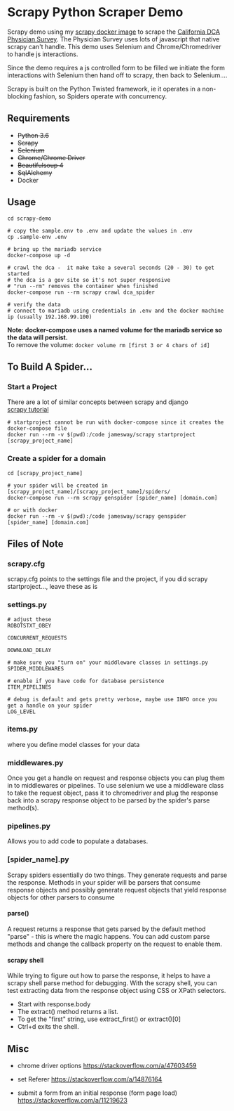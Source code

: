 # Scrapy Python Scraper Demo
Scrapy demo using my [scrapy docker image](https://hub.docker.com/r/jamesway/scrapy/) to scrape the [California DCA Physician Survey](https://search.dca.ca.gov/physicianSurvey).
The Physician Survey uses lots of javascript that native scrapy can't handle. This demo uses Selenium and Chrome/Chromedriver to handle js interactions.

Since the demo requires a js controlled form to be filled we initiate the form interactions with Selenium then hand off to scrapy, then back to Selenium....

Scrapy is built on the Python Twisted framework, ie it operates in a non-blocking fashion, so Spiders operate with concurrency.


## Requirements
- ~~Python 3.6~~
- ~~Scrapy~~
- ~~Selenium~~
- ~~Chrome/Chrome Driver~~
- ~~Beautifulsoup 4~~
- ~~SqlAlchemy~~
- Docker

## Usage
```
cd scrapy-demo

# copy the sample.env to .env and update the values in .env
cp .sample-env .env

# bring up the mariadb service
docker-compose up -d

# crawl the dca -  it make take a several seconds (20 - 30) to get started
# the dca is a gov site so it's not super responsive
# "run --rm" removes the container when finished
docker-compose run --rm scrapy crawl dca_spider

# verify the data
# connect to mariadb using credentials in .env and the docker machine ip (usually 192.168.99.100)
```

**Note: docker-compose uses a named volume for the mariadb service so the data will persist.**  
To remove the volume: ```docker volume rm [first 3 or 4 chars of id]```

## To Build A Spider...

### Start a Project
There are a lot of similar concepts between scrapy and django  
[scrapy tutorial](https://docs.scrapy.org/en/latest/intro/tutorial.html)  

```
# startproject cannot be run with docker-compose since it creates the docker-compose file
docker run --rm -v $(pwd):/code jamesway/scrapy startproject [scrapy_project_name]
```

### Create a spider for a domain
```
cd [scrapy_project_name]

# your spider will be created in [scrapy_project_name]/[scrapy_project_name]/spiders/
docker-compose run --rm scrapy genspider [spider_name] [domain.com]

# or with docker
docker run --rm -v $(pwd):/code jamesway/scrapy genspider [spider_name] [domain.com]
```  

## Files of Note
### scrapy.cfg
scrapy.cfg points to the settings file and the project, if you did scrapy startproject..., leave these as is

### settings.py
```
# adjust these
ROBOTSTXT_OBEY

CONCURRENT_REQUESTS

DOWNLOAD_DELAY

# make sure you "turn on" your middleware classes in settings.py
SPIDER_MIDDLEWARES

# enable if you have code for database persistence
ITEM_PIPELINES

# debug is default and gets pretty verbose, maybe use INFO once you get a handle on your spider
LOG_LEVEL
```  

### items.py
where you define model classes for your data

### middlewares.py
Once you get a handle on request and response objects you can plug them in to middlewares or pipelines. To use selenium we use a middleware class to take the request object, pass it to chromedriver and plug the response back into a scrapy response object to be parsed by the spider's parse method(s).

### pipelines.py
Allows you to add code to populate a databases.

### [spider_name].py
Scrapy spiders essentially do two things. They generate requests and parse the response. Methods in your spider will be parsers that consume response objects and possibly generate request objects that yield response objects for other parsers to consume

#### parse()  
A request returns a response that gets parsed by the default method "parse" - this is where the magic happens. You can add custom parse methods and change the callback property on the request to enable them.  

#### scrapy shell  
While trying to figure out how to parse the response, it helps to have a scrapy shell parse method for debugging. With the scrapy shell, you can test extracting data from the response object using CSS or XPath selectors.
- Start with response.body
- The extract() method returns a list.
- To get the "first" string, use extract_first() or extract()[0]
- Ctrl+d exits the shell.

## Misc
- chrome driver options
https://stackoverflow.com/a/47603459

- set Referer
https://stackoverflow.com/a/14876164

- submit a form from an initial response (form page load)
https://stackoverflow.com/a/11219623
